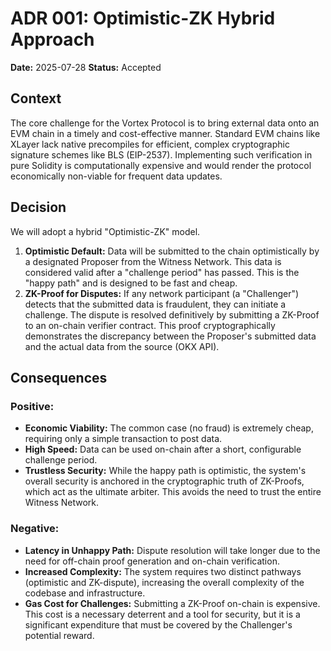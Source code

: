 # ADR 001: Optimistic-ZK Hybrid Approach

**Date:** 2025-07-28
**Status:** Accepted

## Context

The core challenge for the Vortex Protocol is to bring external data onto an EVM chain in a timely and cost-effective manner. Standard EVM chains like XLayer lack native precompiles for efficient, complex cryptographic signature schemes like BLS (EIP-2537). Implementing such verification in pure Solidity is computationally expensive and would render the protocol economically non-viable for frequent data updates.

## Decision

We will adopt a hybrid "Optimistic-ZK" model.

1.  **Optimistic Default:** Data will be submitted to the chain optimistically by a designated Proposer from the Witness Network. This data is considered valid after a "challenge period" has passed. This is the "happy path" and is designed to be fast and cheap.
2.  **ZK-Proof for Disputes:** If any network participant (a "Challenger") detects that the submitted data is fraudulent, they can initiate a challenge. The dispute is resolved definitively by submitting a ZK-Proof to an on-chain verifier contract. This proof cryptographically demonstrates the discrepancy between the Proposer's submitted data and the actual data from the source (OKX API).

## Consequences

### Positive:

- **Economic Viability:** The common case (no fraud) is extremely cheap, requiring only a simple transaction to post data.
- **High Speed:** Data can be used on-chain after a short, configurable challenge period.
- **Trustless Security:** While the happy path is optimistic, the system's overall security is anchored in the cryptographic truth of ZK-Proofs, which act as the ultimate arbiter. This avoids the need to trust the entire Witness Network.

### Negative:

- **Latency in Unhappy Path:** Dispute resolution will take longer due to the need for off-chain proof generation and on-chain verification.
- **Increased Complexity:** The system requires two distinct pathways (optimistic and ZK-dispute), increasing the overall complexity of the codebase and infrastructure.
- **Gas Cost for Challenges:** Submitting a ZK-Proof on-chain is expensive. This cost is a necessary deterrent and a tool for security, but it is a significant expenditure that must be covered by the Challenger's potential reward.
